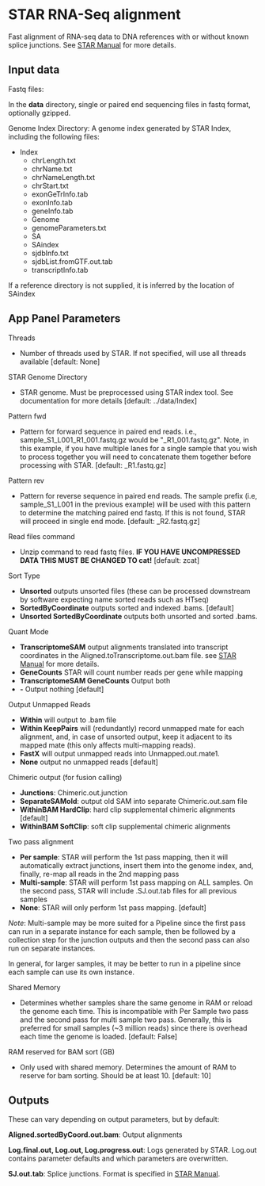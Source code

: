 # STAR RNA-Seq alignment

Fast alignment of RNA-seq data to DNA references with or without known splice junctions. See [STAR Manual](https://github.com/alexdobin/STAR/blob/master/doc/STARmanual.pdf) for more details.

## Input data

Fastq files:

In the **data** directory, single or paired end sequencing files in fastq format, optionally gzipped.

Genome Index Directory: A genome index generated by STAR Index, including the following files:

- Index
    - chrLength.txt
    - chrName.txt
    - chrNameLength.txt
    - chrStart.txt
    - exonGeTrInfo.tab
    - exonInfo.tab
    - geneInfo.tab
    - Genome
    - genomeParameters.txt
    - SA
    - SAindex
    - sjdbInfo.txt
    - sjdbList.fromGTF.out.tab
    - transcriptInfo.tab

If a reference directory is not supplied, it is inferred by the location of SAindex
## App Panel Parameters

Threads
- Number of threads used by STAR. If not specified, will use all threads available [default: None]

STAR Genome Directory
- STAR genome. Must be preprocessed using STAR index tool. See documentation for more details [default: ../data/Index]

Pattern fwd
- Pattern for forward sequence in paired end reads. i.e., sample_S1_L001_R1_001.fastq.gz would be "_R1_001.fastq.gz". Note, in this example, if you have multiple lanes for a single sample that you wish to process together you will need to concatenate them together before processing with STAR. [default: _R1.fastq.gz]

Pattern rev
- Pattern for reverse sequence in paired end reads. The sample prefix (i.e, sample_S1_L001 in the previous example) will be used with this pattern to determine the matching paired end fastq. If this is not found, STAR will proceed in single end mode. [default: _R2.fastq.gz]

Read files command
- Unzip command to read fastq files. **IF YOU HAVE UNCOMPRESSED DATA THIS MUST BE CHANGED TO cat!** 
 [default: zcat]

Sort Type 
- **Unsorted** outputs unsorted files (these can be processed downstream by software expecting name sorted reads such as HTseq) 
- **SortedByCoordinate** outputs sorted and indexed .bams. [default]
- **Unsorted SortedByCoordinate** outputs both unsorted and sorted .bams. 

Quant Mode
- **TranscriptomeSAM** output alignments translated into transcript coordinates in the Aligned.toTranscriptome.out.bam file. see [STAR Manual](https://github.com/alexdobin/STAR/blob/master/doc/STARmanual.pdf) for more details.
- **GeneCounts** STAR will count number reads per gene while mapping
- **TranscriptomeSAM GeneCounts** Output both
- **-** Output nothing [default]

Output Unmapped Reads
- **Within** will output to .bam file
- **Within KeepPairs** will (redundantly) record unmapped mate
for each alignment, and, in case of unsorted output, keep it adjacent to its mapped mate (this only
affects multi-mapping reads).
- **FastX** will output unmapped reads into Unmapped.out.mate1.
- **None** output no unmapped reads [default]

Chimeric output (for fusion calling)
- **Junctions**: Chimeric.out.junction
- **SeparateSAMold**: output old SAM into separate Chimeric.out.sam file
- **WithinBAM HardClip**: hard clip supplemental chimeric alignments [default]
- **WithinBAM SoftClip**: soft clip supplemental chimeric alignments

Two pass alignment 
- **Per sample**: STAR will perform the 1st pass mapping, then it will automatically extract junctions, insert them into the genome index, and, finally, re-map
all reads in the 2nd mapping pass
- **Multi-sample**: STAR will perform 1st pass mapping on ALL samples. On the second pass, STAR will include .SJ.out.tab files for all previous samples
- **None**: STAR will only perform 1st pass mapping. [default]

*Note*: Multi-sample may be more suited for a Pipeline since the first pass can run in a separate instance for each sample, then be followed by a collection step for the junction outputs and then the second pass can also run on separate instances. 

In general, for larger samples, it may be better to run in a pipeline since each sample can use its own instance. 

Shared Memory
- Determines whether samples share the same genome in RAM or reload the genome each time. This is incompatible with Per Sample two pass and the second pass for multi sample two pass. Generally, this is preferred for small samples (~3 million reads) since there is overhead each time the genome is loaded. [default: False]

RAM reserved for BAM sort (GB)
- Only used with shared memory. Determines the amount of RAM to reserve for bam sorting. Should be at least 10. [default: 10]

## Outputs

These can vary depending on output parameters, but by default: 

**Aligned.sortedByCoord.out.bam**: Output alignments

**Log.final.out, Log.out, Log.progress.out**: Logs generated by STAR. Log.out contains parameter defaults and which parameters are overwritten. 

**SJ.out.tab**: Splice junctions. Format is specified in [STAR Manual](https://github.com/alexdobin/STAR/blob/master/doc/STARmanual.pdf).
